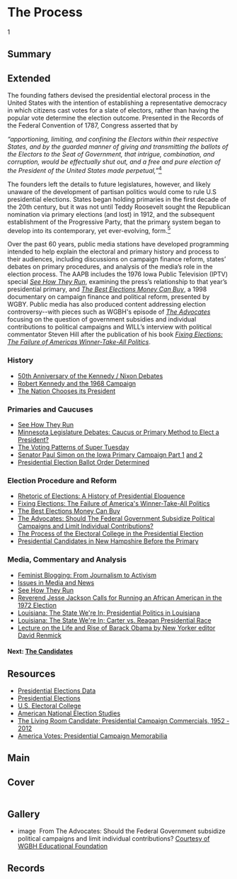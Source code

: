 # The Process

1

## Summary

## Extended
The founding fathers devised the presidential electoral process in the United States with the intention of establishing a representative democracy in which citizens cast votes for a slate of electors, rather than having the popular vote determine the election outcome. Presented in the Records of the Federal Convention of 1787, Congress asserted that by

 >
*“apportioning, limiting, and confining the Electors within their respective States, and by the guarded manner of giving and transmitting the ballots of the Electors to the Seat of Government, that intrigue, combination, and corruption, would be effectually shut out, and a free and pure election of the President of the United States made perpetual,”*[<sup>4</sup>](/exhibits/presidential-elections/notes#4)

The founders left the details to future legislatures, however, and likely unaware of the development of partisan politics would come to rule U.S presidential elections. States began holding primaries in the first decade of the 20th century, but it was not until Teddy Roosevelt sought the Republican nomination via primary elections (and lost) in 1912, and the subsequent establishment of the Progressive Party, that the primary system began to develop into its contemporary, yet ever-evolving, form.[<sup>5</sup>](/exhibits/presidential-elections/notes#5)

Over the past 60 years, public media stations have developed programming intended to help explain the electoral and primary history and process to their audiences, including discussions on campaign finance reform, states’ debates on primary procedures, and analysis of the media’s role in the election process. The AAPB includes the 1976 Iowa Public Television (IPTV) special [*See How They Run*](/catalog/cpb-aacip_37-74cnpfdj), examining the press’s relationship to that year’s presidential primary, and [*The Best Elections Money Can Buy*](/catalog/cpb-aacip_114-09j3tzcf), a 1998 documentary on campaign finance and political reform, presented by WGBY. Public media has also produced content addressing election controversy--with pieces such as WGBH's episode of [*The Advocates*](/catalog/cpb-aacip_15-fq9q23r539) focusing on the question of government subsidies and individual contributions to political campaigns and WILL’s interview with political commentator Steven Hill after the publication of his book [*Fixing Elections: The Failure of Americas Winner-Take-All Politics*](/catalog/cpb-aacip_16-z892805n7q).

### History

- [50th Anniversary of the Kennedy / Nixon Debates](/catalog/cpb-aacip_15-9s1kh0f17h)
- [Robert Kennedy and the 1968 Campaign](/catalog/cpb-aacip_15-513tt4fq87)
- [The Nation Chooses its President](/catalog/cpb-aacip_500-pv6b6z6p)

### Primaries and Caucuses

- [See How They Run](/catalog/cpb-aacip_37-74cnpfdj)
- [Minnesota Legislature Debates: Caucus or Primary Method to Elect a President?](/catalog/cpb-aacip_43-p843r0q95z)
- [The Voting Patterns of Super Tuesday](/catalog/cpb-aacip_43-54xgxqfg)
- [Senator Paul Simon on the Iowa Primary Campaign Part 1](/catalog/cpb-aacip_61-902z3h4n) [and 2](/catalog/cpb-aacip_61-56zw40wz)
- [Presidential Election Ballot Order Determined](/catalog/cpb-aacip_15-vm42r3p93f)

### Election Procedure and Reform

- [Rhetoric of Elections: A History of Presidential Eloquence](/catalog/cpb-aacip_15-7m03x83r3x)
- [Fixing Elections: The Failure of America's Winner-Take-All Politics](/catalog/cpb-aacip_16-z892805n7q)
- [The Best Elections Money Can Buy](/catalog/cpb-aacip_114-09j3tzcf)
- [The Advocates: Should The Federal Government Subsidize Political Campaigns and Limit Individual Contributions?](/catalog/cpb-aacip_15-fq9q23r539)
- [The Process of the Electoral College in the Presidential Election](/catalog/cpb-aacip_43-719kdh2w)
- [Presidential Candidates in New Hampshire Before the Primary](/catalog/cpb-aacip_15-n58cf9jh22)

### Media, Commentary and Analysis

- [Feminist Blogging: From Journalism to Activism](/catalog/cpb-aacip_15-dn3zs2kf46)
- [Issues in Media and News](/catalog/cpb-aacip_16-hx15m62p52)
- [See How They Run](/catalog/cpb-aacip_37-74cnpfdj)
- [Reverend Jesse Jackson Calls for Running an African American in the 1972 Election](/catalog/cpb-aacip_27-rb6vx06j48)
- [Louisiana: The State We're In; Presidential Politics in Louisiana](/catalog/cpb-aacip_17-042rcftw)
- [Louisiana: The State We're In; Carter vs. Reagan Presidential Race](/catalog/cpb-aacip_17-23hx47rs)
- [Lecture on the Life and Rise of Barack Obama by New Yorker editor David Renmick](/catalog/cpb-aacip_15-jw86h4d154)

#### Next: [The Candidates](/exhibits/presidential-elections/candidates)

## Resources

- [Presidential Elections Data](http://www.presidency.ucsb.edu/elections.php)
- [Presidential Elections](http://www.historycentral.com/elections/)
- [U.S. Electoral College](http://www.archives.gov/federal-register/electoral-college/index.html)
- [American National Election Studies](http://www.electionstudies.org/)
- [The Living Room Candidate: Presidential Campaign Commercials, 1952 - 2012](http://www.livingroomcandidate.org/)
- [America Votes: Presidential Campaign Memorabilia](http://library.duke.edu/rubenstein/scriptorium/americavotes/)

## Main

## Cover
  <img title="Cover Image" alt="" src="https://s3.amazonaws.com/americanarchive.org/exhibits/Elections_Process.jpg">

## Gallery
  - <a class="type">image</a>
    <img alt="" src="https://s3.amazonaws.com/americanarchive.org/exhibits/Elections_Process.jpg">
    <a class="caption-text">From The Advocates: Should the Federal Government subsidize political campaigns and limit individual contributions?</a>
    <a class="credit-link" href="http://americanarchive.org/catalog/cpb-aacip_15-fq9q23r539">Courtesy of WGBH Educational Foundation</a>
    <a class="asset-url" href="http://americanarchive.org/catalog/cpb-aacip_15-fq9q23r539"></a>

## Records
